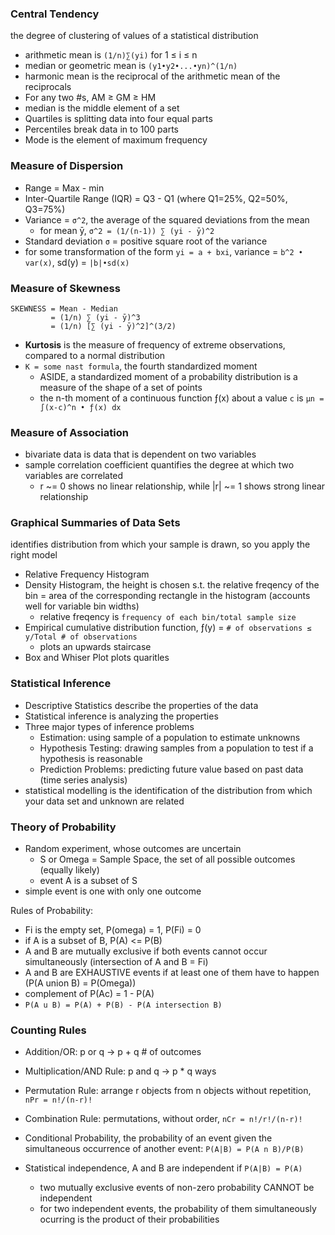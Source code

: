 ### Central Tendency
the degree of clustering of values of a statistical distribution
- arithmetic mean is `(1/n)∑(yi)` for 1 ≤ i ≤ n
- median or geometric mean is `(y1•y2•...•yn)^(1/n)`
- harmonic mean is the reciprocal of the arithmetic mean of the reciprocals
- For any two #s, AM ≥ GM ≥ HM
- median is the middle element of a set
- Quartiles is splitting data into four equal parts
- Percentiles break data in to 100 parts
- Mode is the element of maximum frequency

### Measure of Dispersion
- Range = Max - min
- Inter-Quartile Range (IQR) = Q3 - Q1 (where Q1=25%, Q2=50%, Q3=75%)
- Variance = `σ^2`, the average of the squared deviations from the mean
  - for mean ȳ, `σ^2 = (1/(n-1)) ∑ (yi - ȳ)^2`
- Standard deviation `σ` = positive square root of the variance
- for some transformation of the form `yi = a + bxi`, variance = `b^2 • var(x)`, sd(y) = `|b|•sd(x)`

### Measure of Skewness
```
SKEWNESS = Mean - Median
         = (1/n) ∑ (yi - ȳ)^3
         = (1/n) [∑ (yi - ȳ)^2]^(3/2)
```

- **Kurtosis** is the measure of frequency of extreme observations, compared to a normal distribution
- `K = some nast formula`, the fourth standardized moment
  - ASIDE, a standardized moment of a probability distribution is a measure of the shape of a set of points
  - the n-th moment of a continuous function ƒ(x) about a value `c` is `µn = ∫(x-c)^n • ƒ(x) dx`

### Measure of Association
- bivariate data is data that is dependent on two variables
- sample correlation coefficient quantifies the degree at which two variables are correlated
  - r ~= 0 shows no linear relationship, while |r| ~= 1 shows strong linear relationship

### Graphical Summaries of Data Sets
identifies distribution from which your sample is drawn, so you apply the right model
- Relative Frequency Histogram 
- Density Histogram, the height is chosen s.t. the relative freqency of the bin = area of the corresponding rectangle in the histogram (accounts well for variable bin widths)
  - relative freqency is `frequency of each bin/total sample size` 
- Empirical cumulative distribution function, ƒ(y) = `# of observations ≤ y/Total # of observations`
  - plots an upwards staircase
- Box and Whiser Plot plots quaritles 

### Statistical Inference
- Descriptive Statistics describe the properties of the data
- Statistical inference is analyzing the properties 
- Three major types of inference problems
  - Estimation: using sample of a population to estimate unknowns
  - Hypothesis Testing: drawing samples from a population to test if a hypothesis is reasonable
  - Prediction Problems: predicting future value based on past data (time series analysis)
- statistical modelling is the identification of the distribution from which your data set and unknown are related

### Theory of Probability
- Random experiment, whose outcomes are uncertain
  - S or Omega = Sample Space, the set of all possible outcomes (equally likely)
  - event A is a subset of S
- simple event is one with only one outcome

Rules of Probability:
- Fi is the empty set, P(omega) = 1, P(Fi) = 0
- if A is a subset of B, P(A) <= P(B)
- A and B are mutually exclusive if both events cannot occur simultaneously (intersection of A and B = Fi)
- A and B are EXHAUSTIVE events if at least one of them have to happen (P(A union B) = P(Omega))
- complement of P(Ac) = 1 - P(A)
- `P(A u B) = P(A) + P(B) - P(A intersection B)`

### Counting Rules
- Addition/OR: p or q -> p + q # of outcomes
- Multiplication/AND Rule: p and q -> p * q ways
- Permutation Rule: arrange r objects from n objects without repetition, `nPr = n!/(n-r)!`
- Combination Rule: permutations, without order, `nCr = n!/r!/(n-r)!`

- Conditional Probability, the probability of an event given the simultaneous occurrence of another event: `P(A|B) = P(A n B)/P(B)`
- Statistical independence, A and B are independent if `P(A|B) = P(A)`
  - two mutually exclusive events of non-zero probability CANNOT be independent
  - for two independent events, the probability of them simultaneously ocurring is the product of their probabilities
  
